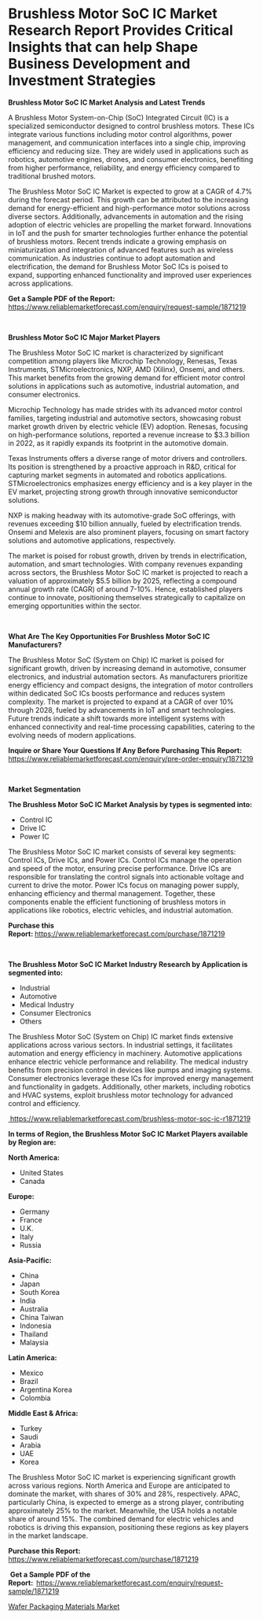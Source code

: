 <p><h1>Brushless Motor SoC IC Market Research Report Provides Critical Insights that can help Shape Business Development and Investment Strategies</h1></p><p><strong>Brushless Motor SoC IC Market Analysis and Latest Trends</strong></p>
<p><p>A Brushless Motor System-on-Chip (SoC) Integrated Circuit (IC) is a specialized semiconductor designed to control brushless motors. These ICs integrate various functions including motor control algorithms, power management, and communication interfaces into a single chip, improving efficiency and reducing size. They are widely used in applications such as robotics, automotive engines, drones, and consumer electronics, benefiting from higher performance, reliability, and energy efficiency compared to traditional brushed motors.</p><p>The Brushless Motor SoC IC Market is expected to grow at a CAGR of 4.7% during the forecast period. This growth can be attributed to the increasing demand for energy-efficient and high-performance motor solutions across diverse sectors. Additionally, advancements in automation and the rising adoption of electric vehicles are propelling the market forward. Innovations in IoT and the push for smarter technologies further enhance the potential of brushless motors. Recent trends indicate a growing emphasis on miniaturization and integration of advanced features such as wireless communication. As industries continue to adopt automation and electrification, the demand for Brushless Motor SoC ICs is poised to expand, supporting enhanced functionality and improved user experiences across applications.</p></p>
<p><strong>Get a Sample PDF of the Report:&nbsp;</strong> <a href="https://www.reliablemarketforecast.com/enquiry/request-sample/1871219?utm_campaign=1110&utm_medium=2&utm_source=Github&utm_content=ia&utm_term=13022025&utm_id=brushless-motor-soc-ic">https://www.reliablemarketforecast.com/enquiry/request-sample/1871219</a></p>
<p>&nbsp;</p>
<p><strong>Brushless Motor SoC IC Major Market Players</strong></p>
<p><p>The Brushless Motor SoC IC market is characterized by significant competition among players like Microchip Technology, Renesas, Texas Instruments, STMicroelectronics, NXP, AMD (Xilinx), Onsemi, and others. This market benefits from the growing demand for efficient motor control solutions in applications such as automotive, industrial automation, and consumer electronics.</p><p>Microchip Technology has made strides with its advanced motor control families, targeting industrial and automotive sectors, showcasing robust market growth driven by electric vehicle (EV) adoption. Renesas, focusing on high-performance solutions, reported a revenue increase to $3.3 billion in 2022, as it rapidly expands its footprint in the automotive domain.</p><p>Texas Instruments offers a diverse range of motor drivers and controllers. Its position is strengthened by a proactive approach in R&D, critical for capturing market segments in automated and robotics applications. STMicroelectronics emphasizes energy efficiency and is a key player in the EV market, projecting strong growth through innovative semiconductor solutions.</p><p>NXP is making headway with its automotive-grade SoC offerings, with revenues exceeding $10 billion annually, fueled by electrification trends. Onsemi and Melexis are also prominent players, focusing on smart factory solutions and automotive applications, respectively. </p><p>The market is poised for robust growth, driven by trends in electrification, automation, and smart technologies. With company revenues expanding across sectors, the Brushless Motor SoC IC market is projected to reach a valuation of approximately $5.5 billion by 2025, reflecting a compound annual growth rate (CAGR) of around 7-10%. Hence, established players continue to innovate, positioning themselves strategically to capitalize on emerging opportunities within the sector.</p></p>
<p>&nbsp;</p>
<p><strong>What Are The Key Opportunities For Brushless Motor SoC IC Manufacturers?</strong></p>
<p><p>The Brushless Motor SoC (System on Chip) IC market is poised for significant growth, driven by increasing demand in automotive, consumer electronics, and industrial automation sectors. As manufacturers prioritize energy efficiency and compact designs, the integration of motor controllers within dedicated SoC ICs boosts performance and reduces system complexity. The market is projected to expand at a CAGR of over 10% through 2028, fueled by advancements in IoT and smart technologies. Future trends indicate a shift towards more intelligent systems with enhanced connectivity and real-time processing capabilities, catering to the evolving needs of modern applications.</p></p>
<p><strong>Inquire or Share Your Questions If Any Before Purchasing This Report:</strong> <a href="https://www.reliablemarketforecast.com/enquiry/pre-order-enquiry/1871219?utm_campaign=1110&utm_medium=2&utm_source=Github&utm_content=ia&utm_term=13022025&utm_id=brushless-motor-soc-ic">https://www.reliablemarketforecast.com/enquiry/pre-order-enquiry/1871219</a></p>
<p>&nbsp;</p>
<p><strong>Market Segmentation</strong></p>
<p><strong>The Brushless Motor SoC IC Market Analysis by types is segmented into:</strong></p>
<p><ul><li>Control IC</li><li>Drive IC</li><li>Power IC</li></ul></p>
<p><p>The Brushless Motor SoC IC market consists of several key segments: Control ICs, Drive ICs, and Power ICs. Control ICs manage the operation and speed of the motor, ensuring precise performance. Drive ICs are responsible for translating the control signals into actionable voltage and current to drive the motor. Power ICs focus on managing power supply, enhancing efficiency and thermal management. Together, these components enable the efficient functioning of brushless motors in applications like robotics, electric vehicles, and industrial automation.</p></p>
<p><strong>Purchase this Report:&nbsp;</strong><a href="https://www.reliablemarketforecast.com/purchase/1871219?utm_campaign=1110&utm_medium=2&utm_source=Github&utm_content=ia&utm_term=13022025&utm_id=brushless-motor-soc-ic">https://www.reliablemarketforecast.com/purchase/1871219</a></p>
<p>&nbsp;</p>
<p><strong>The Brushless Motor SoC IC Market Industry Research by Application is segmented into:</strong></p>
<p><ul><li>Industrial</li><li>Automotive</li><li>Medical Industry</li><li>Consumer Electronics</li><li>Others</li></ul></p>
<p><p>The Brushless Motor SoC (System on Chip) IC market finds extensive applications across various sectors. In industrial settings, it facilitates automation and energy efficiency in machinery. Automotive applications enhance electric vehicle performance and reliability. The medical industry benefits from precision control in devices like pumps and imaging systems. Consumer electronics leverage these ICs for improved energy management and functionality in gadgets. Additionally, other markets, including robotics and HVAC systems, exploit brushless motor technology for advanced control and efficiency.</p></p>
<p><a href="https://www.reliablemarketforecast.com/brushless-motor-soc-ic-r1871219?utm_campaign=1110&utm_medium=2&utm_source=Github&utm_content=ia&utm_term=13022025&utm_id=brushless-motor-soc-ic">&nbsp;https://www.reliablemarketforecast.com/brushless-motor-soc-ic-r1871219</a></p>
<p><strong>In terms of Region, the Brushless Motor SoC IC Market Players available by Region are:</strong></p>
<p>
    <p> <strong> North America: </strong>
        <ul>
            <li>United States</li>
            <li>Canada</li>
        </ul>
        </p> 
    <p> <strong> Europe: </strong>
        <ul>
            <li>Germany</li>
            <li>France</li>
            <li>U.K.</li>
            <li>Italy</li>
            <li>Russia</li>
        </ul>
        </p> 
    <p> <strong> Asia-Pacific: </strong>
        <ul>
            <li>China</li>
            <li>Japan</li>
            <li>South Korea</li>
            <li>India</li>
            <li>Australia</li>
            <li>China Taiwan</li>
            <li>Indonesia</li>
            <li>Thailand</li>
            <li>Malaysia</li>
        </ul>
        </p> 
    <p> <strong> Latin America: </strong>
        <ul>
            <li>Mexico</li>
            <li>Brazil</li>
            <li>Argentina Korea</li>
            <li>Colombia</li>
        </ul>
        </p> 
    <p> <strong> Middle East & Africa: </strong>
        <ul>
            <li>Turkey</li>
            <li>Saudi</li>
            <li>Arabia</li>
            <li>UAE</li>
            <li>Korea</li>
        </ul>
    </p>
    </p>
<p><p>The Brushless Motor SoC IC market is experiencing significant growth across various regions. North America and Europe are anticipated to dominate the market, with shares of 30% and 28%, respectively. APAC, particularly China, is expected to emerge as a strong player, contributing approximately 25% to the market. Meanwhile, the USA holds a notable share of around 15%. The combined demand for electric vehicles and robotics is driving this expansion, positioning these regions as key players in the market landscape.</p></p>
<p><strong>Purchase this Report: </strong><a href="https://www.reliablemarketforecast.com/purchase/1871219?utm_campaign=1110&utm_medium=2&utm_source=Github&utm_content=ia&utm_term=13022025&utm_id=brushless-motor-soc-ic">https://www.reliablemarketforecast.com/purchase/1871219</a></p>
<p>&nbsp;<strong>Get a Sample PDF of the Report:&nbsp;&nbsp;</strong><a href="https://www.reliablemarketforecast.com/enquiry/request-sample/1871219?utm_campaign=1110&utm_medium=2&utm_source=Github&utm_content=ia&utm_term=13022025&utm_id=brushless-motor-soc-ic">https://www.reliablemarketforecast.com/enquiry/request-sample/1871219</a></p>
<p><strong></strong></p>
<p><p><a href="https://github.com/WillieWoodard/Market-Research-Report-List-7/blob/main/wafer-packaging-materials-market.md?utm_campaign=1110&utm_medium=2&utm_source=Github&utm_content=ia&utm_term=13022025&utm_id=brushless-motor-soc-ic">Wafer Packaging Materials Market</a></p></p>
